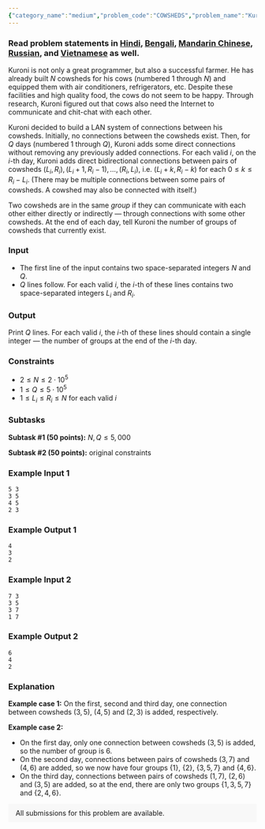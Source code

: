 ```yaml
---
{"category_name":"medium","problem_code":"COWSHEDS","problem_name":"Kuroni and the Cowsheds","problemComponents":{"constraints":"","constraintsState":false,"subtasks":"","subtasksState":false,"inputFormat":"","inputFormatState":false,"outputFormat":"","outputFormatState":false,"sampleTestCases":{}},"video_editorial_url":"","languages_supported":{"0":"CPP14","1":"C","2":"JAVA","3":"PYTH 3.6","4":"CPP17","5":"PYTH","6":"PYP3","7":"CS2","8":"ADA","9":"PYPY","10":"TEXT","11":"PAS fpc","12":"NODEJS","13":"RUBY","14":"PHP","15":"GO","16":"HASK","17":"TCL","18":"PERL","19":"SCALA","20":"LUA","21":"kotlin","22":"BASH","23":"JS","24":"LISP sbcl","25":"rust","26":"PAS gpc","27":"BF","28":"CLOJ","29":"R","30":"D","31":"CAML","32":"FORT","33":"ASM","34":"swift","35":"FS","36":"WSPC","37":"LISP clisp","38":"SQL","39":"SCM guile","40":"PERL6","41":"ERL","42":"CLPS","43":"ICK","44":"NICE","45":"PRLG","46":"ICON","47":"COB","48":"SCM chicken","49":"PIKE","50":"SCM qobi","51":"ST","52":"SQLQ","53":"NEM"},"max_timelimit":4,"source_sizelimit":50000,"problem_author":"rhymastic","problem_tester":null,"date_added":"25-06-2020","tags":{"0":"disjoint","1":"hashing","2":"ltime85","3":"medium","4":"rhymastic","5":"small","6":"taran_1407"},"problem_difficulty_level":"Medium","best_tag":"Disjoint Set Union","editorial_url":"https://discuss.codechef.com/problems/COWSHEDS","time":{"view_start_date":1593277202,"submit_start_date":1593277202,"visible_start_date":1593277202,"end_date":1735669800},"is_direct_submittable":false,"problemDiscussURL":"https://discuss.codechef.com/search?q=COWSHEDS","is_proctored":false,"visitedContests":{},"layout":"problem"}
---
```

### Read problem statements in [Hindi](https://www.codechef.com/download/translated/LTIME85/hindi/COWSHEDS.pdf), [Bengali](https://www.codechef.com/download/translated/LTIME85/bengali/COWSHEDS.pdf), [Mandarin Chinese](https://www.codechef.com/download/translated/LTIME85/mandarin/COWSHEDS.pdf), [Russian](https://www.codechef.com/download/translated/LTIME85/russian/COWSHEDS.pdf), and [Vietnamese](https://www.codechef.com/download/translated/LTIME85/vietnamese/COWSHEDS.pdf) as well.

Kuroni is not only a great programmer, but also a successful farmer. He has already built $N$ cowsheds for his cows (numbered $1$ through $N$) and equipped them with air conditioners, refrigerators, etc. Despite these facilities and high quality food, the cows do not seem to be happy. Through research, Kuroni figured out that cows also need the Internet to communicate and chit-chat with each other. 

Kuroni decided to build a LAN system of connections between his cowsheds. Initially, no connections between the cowsheds exist. Then, for $Q$ days (numbered $1$ through $Q$), Kuroni adds some direct connections without removing any previously added connections. For each valid $i$, on the $i$-th day, Kuroni adds direct bidirectional connections between pairs of cowsheds $(L_i, R_i), (L_i + 1, R_i - 1), \ldots, (R_i, L_i)$, i.e. $(L_i + k, R_i - k)$ for each $0 \le k \le R_i - L_i$. (There may be multiple connections between some pairs of cowsheds. A cowshed may also be connected with itself.)

Two cowsheds are in the same *group* if they can communicate with each other either directly or indirectly ― through connections with some other cowsheds. At the end of each day, tell Kuroni the number of groups of cowsheds that currently exist.

### Input
- The first line of the input contains two space-separated integers $N$ and $Q$.
- $Q$ lines follow. For each valid $i$, the $i$-th of these lines contains two space-separated integers $L_i$ and $R_i$.

### Output
Print $Q$ lines. For each valid $i$, the $i$-th of these lines should contain a single integer ― the number of groups at the end of the $i$-th day.

### Constraints
- $2 \le N \le 2 \cdot 10^5$
- $1 \le Q \le 5 \cdot 10^5$
- $1 \le L_i \le R_i \le N$ for each valid $i$

### Subtasks
**Subtask #1 (50 points):** $N, Q \le 5,000$

**Subtask #2 (50 points):** original constraints

### Example Input 1
```
5 3
3 5
4 5
2 3
```

### Example Output 1
```
4
3
2
```

### Example Input 2
```
7 3
3 5
3 7
1 7
```

### Example Output 2
```
6
4
2
```

### Explanation
**Example case 1:** On the first, second and third day, one connection between cowsheds $(3, 5)$, $(4, 5)$ and $(2, 3)$ is added, respectively.

**Example case 2:**
- On the first day, only one connection between cowsheds $(3, 5)$ is added, so the number of group is $6$.
- On the second day, connections between pairs of cowsheds $(3, 7)$ and $(4, 6)$ are added, so we now have four groups $\{1\}$, $\{2\}$, $\{3, 5, 7\}$ and $\{4, 6\}$.
- On the third day, connections between pairs of cowsheds $(1, 7)$, $(2, 6)$ and $(3, 5)$ are added, so at the end, there are only two groups $\{1, 3, 5, 7\}$ and $\{2, 4, 6\}$.

<aside style='background: #f8f8f8;padding: 10px 15px;'><div>All submissions for this problem are available.</div></aside>